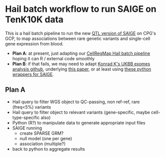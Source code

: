 # Hail batch workflow to run SAIGE on TenK10K data 

This is a hail batch pipeline to run the new [QTL version of SAIGE](https://github.com/weizhou0/qtl) on CPG's GCP, to map associations between rare genetic variants and single-cell gene expression from blood.

* **Plan A**: at present, just adapting our [CellRegMap Hail batch pipeline](https://github.com/populationgenomics/cellregmap-pipeline/blob/main/batch.py) hoping it can R / external code smoothly
* **Plan B**: if that fails, we may need to adapt [Konrad K's UKBB exomes analysis github](https://github.com/Nealelab/ukb_exomes), underlying [this paper](https://www.sciencedirect.com/science/article/pii/S2666979X22001100), or at least using [these python wrappers for SAIGE](https://github.com/Nealelab/ukb_common/blob/master/utils/saige_pipeline.py).

## Plan A

* Hail query to filter WGS object to QC-passing, non ref-ref, rare (freq<5%) variants
* Hail query to filter object to relevant variants (gene-specific, maybe cell-type-specific also)
* Python (R?) to manipulate data to generate appropriate input files
* SAIGE running
  * create SPARSE GRM?
  * null model (one per gene)
  * association (multiple?)
* back to python to aggregate results
